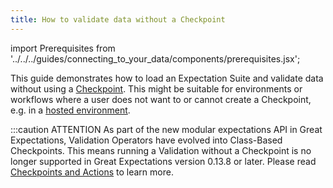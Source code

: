 ```yaml
---
title: How to validate data without a Checkpoint
---
```

import Prerequisites from '../../../guides/connecting_to_your_data/components/prerequisites.jsx';

This guide demonstrates how to load an Expectation Suite and validate data without using a [Checkpoint](../checkpoints/how_to_create_a_new_checkpoint). This might be suitable for environments or workflows where a user does not want to or cannot create a Checkpoint, e.g. in a [hosted environment](../../../deployment_patterns/deploying_with_hosted_environment).

:::caution ATTENTION
As part of the new modular expectations API in Great Expectations, Validation Operators have evolved into Class-Based Checkpoints. This means running a Validation without a Checkpoint is no longer supported in Great Expectations version 0.13.8 or later. Please read [Checkpoints and Actions](../../../reference/checkpoints_and_actions) to learn more.
